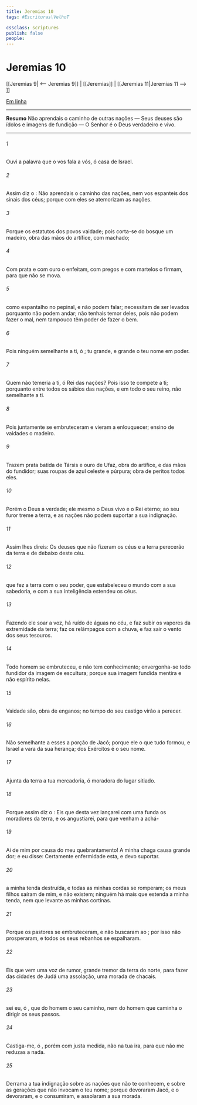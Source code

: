```yaml
---
title: Jeremias 10
tags: #Escrituras\VelhoT

cssclass: scriptures
publish: false
people:
---
```


# Jeremias 10
[[Jeremias 9| <-- Jeremias 9]] | [[Jeremias]] | [[Jeremias 11|Jeremias 11 --> ]]

[Em linha](https://churchofjesuschrist.org/study/scriptures/ot/jer/10?lang=por)

---
__Resumo__
Não aprendais o caminho de outras nações — Seus deuses são ídolos e imagens de fundição — O Senhor é o Deus verdadeiro e vivo.

---
###### 1 
Ouvi a palavra que o  vos fala a vós, ó casa de Israel.

###### 2 
Assim diz o : Não aprendais o caminho das nações, nem vos espanteis dos sinais dos céus; porque com eles se atemorizam as nações.

###### 3 
Porque os estatutos dos povos  vaidade; pois corta-se do bosque um madeiro, obra das mãos do artífice, com machado;

###### 4 
Com prata e com ouro o enfeitam, com pregos e com martelos o firmam, para que não se mova.

###### 5 
 como espantalho no pepinal, e não podem falar; necessitam de ser levados  porquanto não podem andar; não tenhais temor deles, pois não podem fazer o mal, nem tampouco têm poder de fazer o bem.

###### 6 
Pois ninguém  semelhante a ti, ó ; tu  grande, e grande o teu nome em poder.

###### 7 
Quem não temeria a ti, ó Rei das nações? Pois isso te compete a ti; porquanto entre todos os sábios das nações, e em todo o seu reino, não  semelhante a ti.

###### 8 
Pois juntamente  se embruteceram e vieram a enlouquecer; ensino de vaidades  o madeiro.

###### 9 
Trazem prata batida de Társis e ouro de Ufaz,  obra do artífice, e das mãos do fundidor;  suas roupas de azul celeste e púrpura; obra de peritos  todos eles.

###### 10 
Porém o  Deus  a verdade; ele mesmo  o Deus vivo e o Rei eterno; ao seu furor treme a terra, e as nações não podem suportar a sua indignação.

###### 11 
Assim lhes direis: Os deuses que não fizeram os céus e a terra perecerão da terra e de debaixo deste céu.

###### 12 
 que fez a terra com o seu poder, que estabeleceu o mundo com a sua sabedoria, e com a sua inteligência estendeu os céus.

###### 13 
Fazendo ele soar a  voz,  há ruído de águas no céu, e faz subir os vapores da extremidade da terra; faz os relâmpagos  com a chuva, e faz sair o vento dos seus tesouros.

###### 14 
Todo homem se embruteceu, e não tem conhecimento; envergonha-se todo fundidor da imagem de escultura; porque sua imagem fundida mentira  e não  espírito nelas.

###### 15 
Vaidade são, obra de enganos; no tempo do seu castigo virão a perecer.

###### 16 
Não  semelhante a esses a porção de Jacó; porque ele  o que tudo formou, e Israel  a vara da sua herança;  dos Exércitos é o seu nome.

###### 17 
Ajunta da terra a tua mercadoria, ó moradora do lugar sitiado.

###### 18 
Porque assim diz o : Eis que desta vez lançarei  com uma funda os moradores da terra, e os angustiarei, para que venham a achá-

###### 19 
Ai de mim por causa do meu quebrantamento! A minha chaga  causa grande dor; e eu disse: Certamente enfermidade  esta, e devo suportar.

###### 20 
 a minha tenda  destruída, e todas as minhas cordas se romperam; os meus filhos saíram de mim, e  não existem; ninguém há mais que estenda a minha tenda, nem que levante as minhas cortinas.

###### 21 
Porque os pastores se embruteceram, e não buscaram ao ; por isso não prosperaram, e todos os seus rebanhos se espalharam.

###### 22 
Eis que vem uma voz de rumor, grande tremor da terra do norte, para fazer das cidades de Judá uma assolação, uma morada de chacais.

###### 23 
 sei eu, ó , que  do homem o seu caminho, nem do homem que caminha o dirigir os seus passos.

###### 24 
Castiga-me, ó , porém com justa medida, não na tua ira, para que não me reduzas a nada.

###### 25 
Derrama a tua indignação sobre as nações que não te conhecem, e sobre as gerações que não invocam o teu nome; porque devoraram Jacó, e o devoraram, e o consumiram, e assolaram a sua morada.

